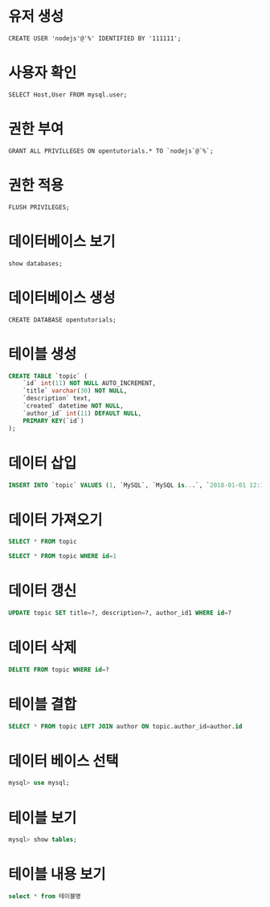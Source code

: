 # 유저 생성
`CREATE USER 'nodejs'@'%' IDENTIFIED BY '111111';`
# 사용자 확인
`SELECT Host,User FROM mysql.user;`
# 권한 부여
```
GRANT ALL PRIVILLEGES ON opentutorials.* TO `nodejs`@`%`;
```
# 권한 적용
`FLUSH PRIVILEGES;`
# 데이터베이스 보기
`show databases;`
# 데이터베이스 생성
`CREATE DATABASE opentutorials;`
# 테이블 생성
``` SQL
CREATE TABLE `topic` (
    `id` int(11) NOT NULL AUTO_INCREMENT,
    `title` varchar(30) NOT NULL,
    `description` text,
    `created` datetime NOT NULL,
    `author_id` int(11) DEFAULT NULL,
    PRIMARY KEY(`id`)
);
```
# 데이터 삽입
``` SQL
INSERT INTO `topic` VALUES (1, `MySQL`, `MySQL is...`, `2018-01-01 12:10:11`, 1);
```
# 데이터 가져오기
``` SQL
SELECT * FROM topic
```
``` SQL
SELECT * FROM topic WHERE id=1
```
# 데이터 갱신
``` SQL
UPDATE topic SET title=?, description=?, author_id1 WHERE id=?
```
# 데이터 삭제
``` SQL
DELETE FROM topic WHERE id=?
```
# 테이블 결합
``` SQL
SELECT * FROM topic LEFT JOIN author ON topic.author_id=author.id
```
# 데이터 베이스 선택
``` SQL
mysql> use mysql;
```
# 테이블 보기
``` SQL
mysql> show tables;
```
# 테이블 내용 보기
``` SQL
select * from 테이블명
```